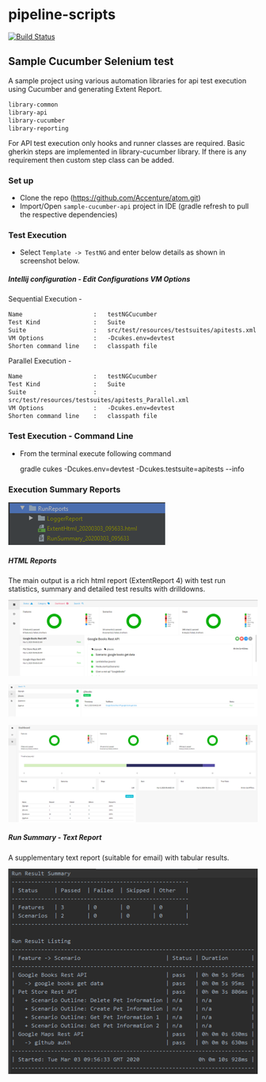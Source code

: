 # pipeline-scripts
[![Build Status](http://localhost:8080/buildStatus/icon?job=sample-cucumber-api-pipeline)](http://localhost:8080/job/sample-cucumber-api-pipeline/)

## Sample Cucumber Selenium test
A sample project using various automation libraries for api test execution using Cucumber and generating Extent Report.

    library-common
    library-api
    library-cucumber
    library-reporting

For API test execution only hooks and runner classes are required. Basic gherkin steps are implemented in library-cucumber library. 
If there is any requirement then custom step class can be added.  
 
### Set up

- Clone the repo  (https://github.com/Accenture/atom.git)
- Import/Open `sample-cucumber-api` project in IDE (gradle refresh to pull the respective dependencies) 


### Test Execution
- Select `Template -> TestNG` and enter below details as shown in screenshot below.

##### Intellij configuration - Edit Configurations VM Options
Sequential Execution -  

    Name                    :   testNGCucumber
    Test Kind               :   Suite
    Suite                   :   src/test/resources/testsuites/apitests.xml
    VM Options              :   -Dcukes.env=devtest
    Shorten command line    :   classpath file

Parallel Execution -  

    Name                    :   testNGCucumber
    Test Kind               :   Suite
    Suite                   :   src/test/resources/testsuites/apitests_Parallel.xml
    VM Options              :   -Dcukes.env=devtest
    Shorten command line    :   classpath file

### Test Execution - Command Line
- From the terminal execute following command


    gradle cukes -Dcukes.env=devtest -Dcukes.testsuite=apitests --info
     
### Execution Summary Reports
![](documentation/extentReport.PNG)
##### HTML Reports
The main output is a rich html report (ExtentReport 4) with test run statistics, summary and detailed test results with drilldowns.  

![](documentation/extentReport1.PNG)

![](documentation/extentReport2.PNG)

![](documentation/extentReport3.PNG)

##### Run Summary - Text Report
A supplementary text report (suitable for email) with tabular results.

![](documentation/runSummary.PNG)
